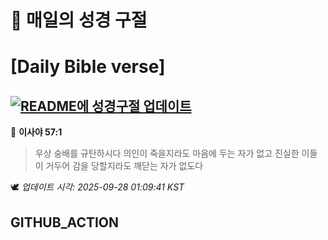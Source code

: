 # 🙏 매일의 성경 구절
# [Daily Bible verse]
## [![README에 성경구절 업데이트](https://github.com/DONGSUKA/first_test/actions/workflows/update-readme-bible.yml/badge.svg)](https://github.com/DONGSUKA/first_test/actions/workflows/update-readme-bible.yml)
<!-- START_BIBLE_VERSE -->
📖 **이사야 57:1**
> 우상 숭배를 규탄하시다 의인이 죽을지라도 마음에 두는 자가 없고 진실한 이들이 거두어 감을 당할지라도 깨닫는 자가 없도다

🕊️ _업데이트 시각: 2025-09-28 01:09:41 KST_
  <!-- END_BIBLE_VERSE -->
## GITHUB_ACTION
